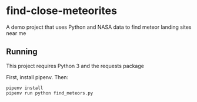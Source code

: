 # find-close-meteorites
A demo project that uses Python and NASA data to find meteor landing sites near me

## Running

This project requires Python 3 and the requests package

First, install pipenv. Then:

```
pipenv install
pipenv run python find_meteors.py
```
